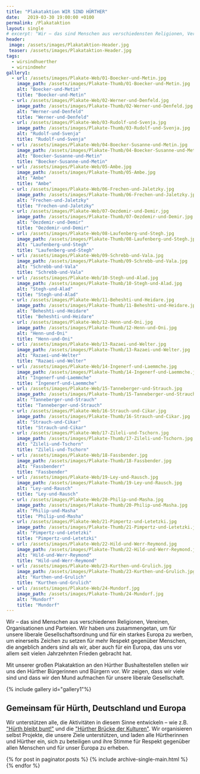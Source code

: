 ```yaml
---
title: "Plakataktion WIR SIND HÜRTHER"
date:   2019-03-30 19:00:00 +0100
permalink: /Plakataktion
layout: single
# excerpt: "Wir – das sind Menschen aus verschiedensten Religionen, Vereinen, Organisationen und Parteien."
header:
 image: /assets/images/Plakataktion-Header.jpg
 teaser: /assets/images/Plakataktion-Header.jpg
tags: 
  - wirsindhuerther
  - wirsindmehr
gallery1:
  - url: /assets/images/Plakate-Web/01-Boecker-und-Metin.jpg
    image_path: /assets/images/Plakate-Thumb/01-Boecker-und-Metin.jpg
    alt: "Boecker-und-Metin"
    title: "Boecker-und-Metin"
  - url: /assets/images/Plakate-Web/02-Werner-und-Denfeld.jpg
    image_path: /assets/images/Plakate-Thumb/02-Werner-und-Denfeld.jpg
    alt: "Werner-und-Denfeld"
    title: "Werner-und-Denfeld"
  - url: /assets/images/Plakate-Web/03-Rudolf-und-Svenja.jpg
    image_path: /assets/images/Plakate-Thumb/03-Rudolf-und-Svenja.jpg
    alt: "Rudolf-und-Svenja"
    title: "Rudolf-und-Svenja"
  - url: /assets/images/Plakate-Web/04-Boecker-Susanne-und-Metin.jpg
    image_path: /assets/images/Plakate-Thumb/04-Boecker-Susanne-und-Metin.jpg
    alt: "Boecker-Susanne-und-Metin"
    title: "Boecker-Susanne-und-Metin"
  - url: /assets/images/Plakate-Web/05-Ambe.jpg
    image_path: /assets/images/Plakate-Thumb/05-Ambe.jpg
    alt: "Ambe"
    title: "Ambe"
  - url: /assets/images/Plakate-Web/06-Frechen-und-Jaletzky.jpg
    image_path: /assets/images/Plakate-Thumb/06-Frechen-und-Jaletzky.jpg
    alt: "Frechen-und-Jaletzky"
    title: "Frechen-und-Jaletzky"
  - url: /assets/images/Plakate-Web/07-Oezdemir-und-Demir.jpg
    image_path: /assets/images/Plakate-Thumb/07-Oezdemir-und-Demir.jpg
    alt: "Oezdemir-und-Demir"
    title: "Oezdemir-und-Demir"
  - url: /assets/images/Plakate-Web/08-Laufenberg-und-Stegh.jpg
    image_path: /assets/images/Plakate-Thumb/08-Laufenberg-und-Stegh.jpg
    alt: "Laufenberg-und-Stegh"
    title: "Laufenberg-und-Stegh"
  - url: /assets/images/Plakate-Web/09-Schrebb-und-Vala.jpg
    image_path: /assets/images/Plakate-Thumb/09-Schrebb-und-Vala.jpg
    alt: "Schrebb-und-Vala"
    title: "Schrebb-und-Vala"
  - url: /assets/images/Plakate-Web/10-Stegh-und-Alad.jpg
    image_path: /assets/images/Plakate-Thumb/10-Stegh-und-Alad.jpg
    alt: "Stegh-und-Alad"
    title: "Stegh-und-Alad"
  - url: /assets/images/Plakate-Web/11-Beheshti-und-Heidare.jpg
    image_path: /assets/images/Plakate-Thumb/11-Beheshti-und-Heidare.jpg
    alt: "Beheshti-und-Heidare"
    title: "Beheshti-und-Heidare"
  - url: /assets/images/Plakate-Web/12-Henn-und-Oni.jpg
    image_path: /assets/images/Plakate-Thumb/12-Henn-und-Oni.jpg
    alt: "Henn-und-Oni"
    title: "Henn-und-Oni"
  - url: /assets/images/Plakate-Web/13-Razaei-und-Welter.jpg
    image_path: /assets/images/Plakate-Thumb/13-Razaei-und-Welter.jpg
    alt: "Razaei-und-Welter"
    title: "Razaei-und-Welter"
  - url: /assets/images/Plakate-Web/14-Ingenerf-und-Laemmche.jpg
    image_path: /assets/images/Plakate-Thumb/14-Ingenerf-und-Laemmche.jpg
    alt: "Ingenerf-und-Laemmche"
    title: "Ingenerf-und-Laemmche"
  - url: /assets/images/Plakate-Web/15-Tanneberger-und-Strauch.jpg
    image_path: /assets/images/Plakate-Thumb/15-Tanneberger-und-Strauch.jpg
    alt: "Tanneberger-und-Strauch"
    title: "Tanneberger-und-Strauch"
  - url: /assets/images/Plakate-Web/16-Strauch-und-Cikar.jpg
    image_path: /assets/images/Plakate-Thumb/16-Strauch-und-Cikar.jpg
    alt: "Strauch-und-Cikar"
    title: "Strauch-und-Cikar"
  - url: /assets/images/Plakate-Web/17-Zileli-und-Tschorn.jpg
    image_path: /assets/images/Plakate-Thumb/17-Zileli-und-Tschorn.jpg
    alt: "Zileli-und-Tschorn"
    title: "Zileli-und-Tschorn"
  - url: /assets/images/Plakate-Web/18-Fassbender.jpg
    image_path: /assets/images/Plakate-Thumb/18-Fassbender.jpg
    alt: "Fassbenderr"
    title: "Fassbender"
  - url: /assets/images/Plakate-Web/19-Ley-und-Rausch.jpg
    image_path: /assets/images/Plakate-Thumb/19-Ley-und-Rausch.jpg
    alt: "Ley-und-Rausch"
    title: "Ley-und-Rausch"
  - url: /assets/images/Plakate-Web/20-Philip-und-Masha.jpg
    image_path: /assets/images/Plakate-Thumb/20-Philip-und-Masha.jpg
    alt: "Philip-und-Masha"
    title: "Philip-und-Masha"
  - url: /assets/images/Plakate-Web/21-Pimpertz-und-Letetzki.jpg
    image_path: /assets/images/Plakate-Thumb/21-Pimpertz-und-Letetzki.jpg
    alt: "Pimpertz-und-Letetzki"
    title: "Pimpertz-und-Letetzki"
  - url: /assets/images/Plakate-Web/22-Hild-und-Werr-Reymond.jpg
    image_path: /assets/images/Plakate-Thumb/22-Hild-und-Werr-Reymond.jpg
    alt: "Hild-und-Werr-Reymond"
    title: "Hild-und-Werr-Reymond"
  - url: /assets/images/Plakate-Web/23-Kurthen-und-Grulich.jpg
    image_path: /assets/images/Plakate-Thumb/23-Kurthen-und-Grulich.jpg
    alt: "Kurthen-und-Grulich"
    title: "Kurthen-und-Grulich"
  - url: /assets/images/Plakate-Web/24-Mundorf.jpg
    image_path: /assets/images/Plakate-Thumb/24-Mundorf.jpg
    alt: "Mundorf"
    title: "Mundorf"
---
```


Wir – das sind Menschen aus verschiedenen Religionen, Vereinen, Organisationen und Parteien. Wir haben uns zusammengetan, um für unsere liberale Gesellschaftsordnung und für ein starkes Europa zu werben, um einerseits Zeichen zu setzen für mehr Respekt gegenüber Menschen, die angeblich anders sind als wir, aber auch für ein Europa, das uns vor allem seit vielen Jahrzehnten Frieden gebracht hat.

Mit unserer großen Plakataktion an den Hürther Bushaltestellen stellen wir uns den Hürther Bürgerinnen und Bürgern vor. Wir zeigen, dass wir viele sind und dass wir den Mund aufmachen für unsere liberale Gesellschaft.

{% include gallery id="gallery1"%}

## Gemeinsam für Hürth, Deutschland und Europa
Wir unterstützen alle, die Aktivitäten in diesem Sinne entwickeln – wie z.B. ["Hürth bleibt bunt!"](https://huerth-bleibt-bunt.de) und die ["Hürther Brücke der Kulturen"](http://huerther-bruecke-der-kulturen.de/). Wir organisieren selbst Projekte, die unsere Ziele unterstützen, und laden alle Hürtherinnen und Hürther ein, sich zu beteiligen und ihre Stimme für Respekt gegenüber allen Menschen und für unser Europa zu erheben. 
 
{% for post in paginator.posts %}
  {% include archive-single-main.html %}
{% endfor %}


